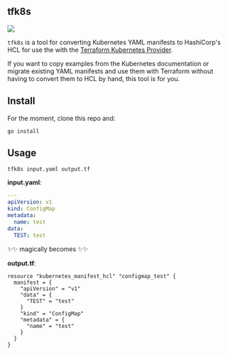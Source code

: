 tfk8s
---

![](https://media.giphy.com/media/g8GfH3i5F0hby/giphy.gif)

`tfk8s` is a tool for converting Kubernetes YAML manifests to HashiCorp's HCL for use the with the [Terraform Kubernetes Provider](https://github.com/hashicorp/terraform-provider-kubernetes-alpha).

If you want to copy examples from the Kubernetes documentation or migrate existing YAML manifests and use them with Terraform without having to convert them to HCL by hand, this tool is for you.

## Install

For the moment, clone this repo and:

```
go install
```

## Usage

```
tfk8s input.yaml output.tf
```

**input.yaml**:
```yaml
---
apiVersion: v1
kind: ConfigMap
metadata:
  name: test
data:
  TEST: test
```

✨✨ magically becomes ✨✨

**output.tf**:
```hcl
resource "kubernetes_manifest_hcl" "configmap_test" {
  manifest = {
    "apiVersion" = "v1"
    "data" = {
      "TEST" = "test"
    }
    "kind" = "ConfigMap"
    "metadata" = {
      "name" = "test"
    }
  }
}
```
